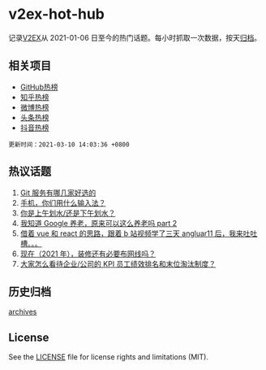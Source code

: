 # v2ex-hot-hub

 记录[V2EX](https://www.v2ex.com/)从 2021-01-06 日至今的热门话题。每小时抓取一次数据，按天[归档](archives)。
 
 ## 相关项目

- [GitHub热榜](https://github.com/snaildev/github-hot-hub)
- [知乎热榜](https://github.com/snaildev/zhihu-hot-hub)
- [微博热榜](https://github.com/snaildev/weibo-hot-hub)
- [头条热榜](https://github.com/snaildev/toutiao-hot-hub)
- [抖音热榜](https://github.com/snaildev/douyin-hot-hub)


 `更新时间：2021-03-10 14:03:36 +0800`

## 热议话题

1. [Git 服务有哪几家好选的](https://www.v2ex.com/t/759966)
1. [手机，你们用什么输入法？](https://www.v2ex.com/t/760180)
1. [你是上午划水/还是下午划水？](https://www.v2ex.com/t/759971)
1. [我知道 Google 养老，原来可以这么养老吗 part 2](https://www.v2ex.com/t/760116)
1. [借着 vue 和 react 的思路，跟着 b 站视频学了三天 angluar11 后，我来吐吐槽。。。](https://www.v2ex.com/t/759986)
1. [现在（2021 年），装修还有必要布网线吗？](https://www.v2ex.com/t/760228)
1. [大家怎么看待企业/公司的 KPI 员工绩效排名和末位淘汰制度？](https://www.v2ex.com/t/760172)

## 历史归档

[archives](archives)

## License

See the [LICENSE](LICENSE) file for license rights and limitations (MIT).
